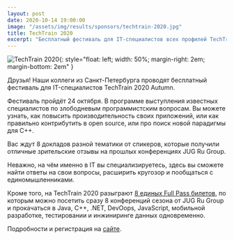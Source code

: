 ```yaml
---
layout: post
date: 2020-10-14 19:00:00
image: "/assets/img/results/sponsors/techtrain-2020.jpg"
title: TechTrain 2020
excerpt: "Бесплатный фестиваль для IT-специалистов всех профилей TechTrain 2020 Autumn уже 24 октября."
---
```


![TechTrain 2020](/assets/img/results/sponsors/techtrain-2020.jpg){: style="float: left; width: 50%; margin-right: 2em; margin-bottom: 2em" }

Друзья! Наши коллеги из Санкт-Петербурга проводят бесплатный фестиваль для IT-специалистов TechTrain 2020 Autumn.

Фестиваль пройдёт 24 октября. В программе выступления известных специалистов по злободневым программистским вопросам. Вы можете узнать, как повысить производительность своих приложений, или как правильно контрибутить в open source, или про поиск новой парадигмы для C++.

Вас ждут 8 докладов разной тематики от спикеров, которые получили отличные зрительские отзывы на прошлых конференциях JUG Ru Group. 

Неважно, на чём именно в IT вы специализируетесь, здесь вы сможете найти ответы на свои вопросы, расширить кругозор и пообщаться с единомышленниками.

Кроме того, на TechTrain 2020 разыграют [8 единых Full Pass билетов](https://bit.ly/3iW1gkk), по которым можно посетить сразу 8 конференций сезона от JUG Ru Group и прокачаться в Java, С++, .NET, DevOops, JavaScript, мобильной разработке, тестировании и инжиниринге данных одновременно.

Подробности и регистрация на [сайте](https://bit.ly/3jXJE93).